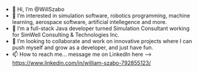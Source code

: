- 👋 Hi, I’m @WillSzabo
- 👀 I’m interested in simulation software, robotics programming, machine learning, aerospace software, artificial intellegence and more.
- 🌱 I’m a full-stack Java developer turned Simulation Consultant working for SimWell Consulting & Technologies Inc.
- 💞️ I’m looking to collaborate and work on innovative projects where I can push myself and grow as a developer, and just have fun.
- 📫 How to reach me... message me on LinkedIn here --> https://www.linkedin.com/in/william-szabo-792855123/

<!---
WillSzabo/WillSzabo is a ✨ special ✨ repository because its `README.md` (this file) appears on your GitHub profile.
You can click the Preview link to take a look at your changes.
--->
